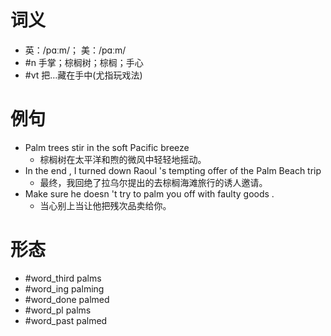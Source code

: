 # 词义
- 英：/pɑːm/； 美：/pɑːm/
- #n 手掌；棕榈树；棕榈；手心
- #vt 把…藏在手中(尤指玩戏法)
# 例句
- Palm trees stir in the soft Pacific breeze
	- 棕榈树在太平洋和煦的微风中轻轻地摇动。
- In the end , I turned down Raoul 's tempting offer of the Palm Beach trip
	- 最终，我回绝了拉乌尔提出的去棕榈海滩旅行的诱人邀请。
- Make sure he doesn 't try to palm you off with faulty goods .
	- 当心别上当让他把残次品卖给你。
# 形态
- #word_third palms
- #word_ing palming
- #word_done palmed
- #word_pl palms
- #word_past palmed
